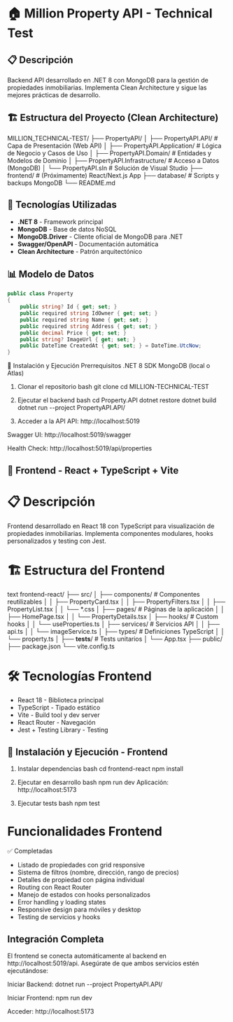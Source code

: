 # 🏠 Million Property API - Technical Test

## 📋 Descripción

Backend API desarrollado en .NET 8 con MongoDB para la gestión de propiedades inmobiliarias. Implementa Clean Architecture y sigue las mejores prácticas de desarrollo.

## 🏗️ Estructura del Proyecto (Clean Architecture)

MILLION_TECHNICAL-TEST/
├── PropertyAPI/
│ ├── PropertyAPI.API/ # Capa de Presentación (Web API)
│ ├── PropertyAPI.Application/ # Lógica de Negocio y Casos de Uso
│ ├── PropertyAPI.Domain/ # Entidades y Modelos de Dominio
│ ├── PropertyAPI.Infrastructure/ # Acceso a Datos (MongoDB)
│ └── PropertyAPI.sln # Solución de Visual Studio
├── frontend/ # (Próximamente) React/Next.js App
├── database/ # Scripts y backups MongoDB
└── README.md

## 🚀 Tecnologías Utilizadas

- **.NET 8** - Framework principal
- **MongoDB** - Base de datos NoSQL
- **MongoDB.Driver** - Cliente oficial de MongoDB para .NET
- **Swagger/OpenAPI** - Documentación automática
- **Clean Architecture** - Patrón arquitectónico

## 📊 Modelo de Datos

```csharp
public class Property
{
    public string? Id { get; set; }
    public required string IdOwner { get; set; }
    public required string Name { get; set; }
    public required string Address { get; set; }
    public decimal Price { get; set; }
    public string? ImageUrl { get; set; }
    public DateTime CreatedAt { get; set; } = DateTime.UtcNow;
}

```

🔧 Instalación y Ejecución
Prerrequisitos
.NET 8 SDK
MongoDB (local o Atlas)

1. Clonar el repositorio
   bash
   git clone [<url-del-repositorio>](https://github.com/andresmarulandam/Million_TECHNICAL-TEST)
   cd MILLION-TECHNICAL-TEST

2. Ejecutar el backend
   bash
   cd Property.API
   dotnet restore
   dotnet build
   dotnet run --project PropertyAPI.API/

3. Acceder a la API
   API: http://localhost:5019

Swagger UI: http://localhost:5019/swagger

Health Check: http://localhost:5019/api/properties

## 🚀 Frontend - React + TypeScript + Vite

# 📋 Descripción

Frontend desarrollado en React 18 con TypeScript para visualización de propiedades inmobiliarias. Implementa componentes modulares, hooks personalizados y testing con Jest.

# 🏗️ Estructura del Frontend

text
frontend-react/
├── src/
│ ├── components/ # Componentes reutilizables
│ │ ├── PropertyCard.tsx
│ │ ├── PropertyFilters.tsx
│ │ ├── PropertyList.tsx
│ │ └── \*.css
│ ├── pages/ # Páginas de la aplicación
│ │ ├── HomePage.tsx
│ │ └── PropertyDetails.tsx
│ ├── hooks/ # Custom hooks
│ │ └── useProperties.ts
│ ├── services/ # Servicios API
│ │ ├── api.ts
│ │ └── imageService.ts
│ ├── types/ # Definiciones TypeScript
│ │ └── property.ts
│ ├── **tests**/ # Tests unitarios
│ └── App.tsx
├── public/
├── package.json
└── vite.config.ts

# 🛠️ Tecnologías Frontend

- React 18 - Biblioteca principal
- TypeScript - Tipado estático
- Vite - Build tool y dev server
- React Router - Navegación
- Jest + Testing Library - Testing

## 🔧 Instalación y Ejecución - Frontend

1. Instalar dependencias
   bash
   cd frontend-react
   npm install

2. Ejecutar en desarrollo
   bash
   npm run dev
   Aplicación: http://localhost:5173

3. Ejecutar tests
   bash
   npm test

# Funcionalidades Frontend

✅ Completadas

- Listado de propiedades con grid responsive
- Sistema de filtros (nombre, dirección, rango de precios)
- Detalles de propiedad con página individual
- Routing con React Router
- Manejo de estados con hooks personalizados
- Error handling y loading states
- Responsive design para móviles y desktop
- Testing de servicios y hooks

## Integración Completa

El frontend se conecta automáticamente al backend en http://localhost:5019/api. Asegúrate de que ambos servicios estén ejecutándose:

Iniciar Backend: dotnet run --project PropertyAPI.API/

Iniciar Frontend: npm run dev

Acceder: http://localhost:5173
